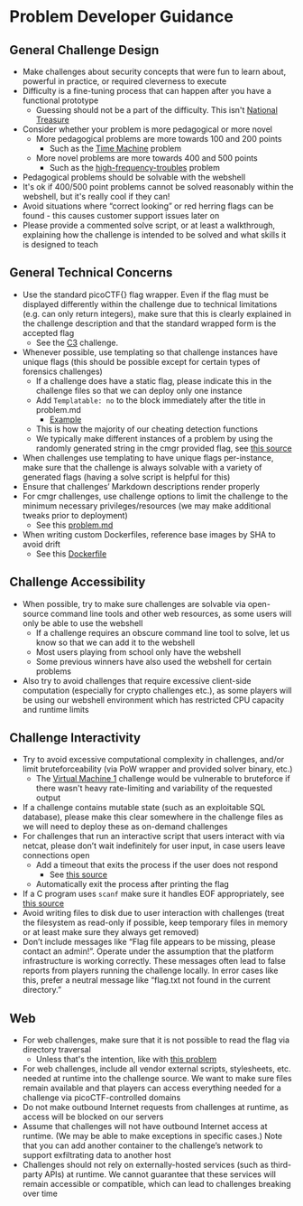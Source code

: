 # Problem Developer Guidance

## General Challenge Design

- Make challenges about security concepts that were fun to learn about, powerful
  in practice, or required cleverness to execute
- Difficulty is a fine-tuning process that can happen after you have a
  functional prototype
  - Guessing should not be a part of the difficulty. This isn't [National
    Treasure](https://www.youtube.com/watch?v=Wc3Q7tBS8Gc)
- Consider whether your problem is more pedagogical or more novel
  - More pedagogical problems are more towards 100 and 200 points
    - Such as the [Time
      Machine](https://play.picoctf.org/practice/challenge/425) problem
  - More novel problems are more towards 400 and 500 points
    - Such as the
      [high-frequency-troubles](https://play.picoctf.org/practice/challenge/441)
      problem
- Pedagogical problems should be solvable with the webshell
- It's ok if 400/500 point problems cannot be solved reasonably within the
  webshell, but it's really cool if they can!
- Avoid situations where “correct looking” or red herring flags can be found -
  this causes customer support issues later on
- Please provide a commented solve script, or at least a walkthrough, explaining
  how the challenge is intended to be solved and what skills it is designed to
  teach

## General Technical Concerns

- Use the standard picoCTF{} flag wrapper. Even if the flag must be displayed
  differently within the challenge due to technical limitations (e.g. can only
  return integers), make sure that this is clearly explained in the challenge
  description and that the standard wrapped form is the accepted flag
  - See the [C3](https://play.picoctf.org/practice/challenge/407) challenge.
- Whenever possible, use templating so that challenge instances have unique
  flags (this should be possible except for certain types of forensics
  challenges)
  - If a challenge does have a static flag, please indicate this in the
    challenge files so that we can deploy only one instance
  - Add `Templatable: no` to the block immediately after the title in problem.md
    - [Example](https://github.com/picoCTF/start-problem-dev/blob/master/example-problems/sanity-static-flag/problem.md?plain=1#L7)
  - This is how the majority of our cheating detection functions
  - We typically make different instances of a problem by using the randomly
    generated string in the cmgr provided flag, see [this
    source](https://github.com/picoCTF/challenges/blob/main/cmgr/picoctf-2024/Reverse%20Engineering/classic-crackme-0x100/config-box.py#L14)
- When challenges use templating to have unique flags per-instance, make sure
  that the challenge is always solvable with a variety of generated flags
  (having a solve script is helpful for this)
- Ensure that challenges’ Markdown descriptions render properly
- For cmgr challenges, use challenge options to limit the challenge to the
  minimum necessary privileges/resources (we may make additional tweaks prior to
  deployment)
  - See this
    [problem.md](https://github.com/picoCTF/start-problem-dev/blob/master/example-problems/sanity-static-flag/problem.md?plain=1#L24)
- When writing custom Dockerfiles, reference base images by SHA to avoid drift
  - See this
    [Dockerfile](https://github.com/picoCTF/start-problem-dev/blob/master/example-problems/reversing-python/Dockerfile#L1)

## Challenge Accessibility

- When possible, try to make sure challenges are solvable via open-source
  command line tools and other web resources, as some users will only be able to
  use the webshell
  - If a challenge requires an obscure command line tool to solve, let us know
    so that we can add it to the webshell
  - Most users playing from school only have the webshell
  - Some previous winners have also used the webshell for certain problems
- Also try to avoid challenges that require excessive client-side computation
  (especially for crypto challenges etc.), as some players will be using our
  webshell environment which has restricted CPU capacity and runtime limits

## Challenge Interactivity

- Try to avoid excessive computational complexity in challenges, and/or limit
  bruteforceability (via PoW wrapper and provided solver binary, etc.)
  - The [Virtual Machine 1](https://play.picoctf.org/practice/challenge/386)
    challenge would be vulnerable to bruteforce if there wasn't heavy
    rate-limiting and variability of the requested output
- If a challenge contains mutable state (such as an exploitable SQL database),
  please make this clear somewhere in the challenge files as we will need to
  deploy these as on-demand challenges
- For challenges that run an interactive script that users interact with via
  netcat, please don’t wait indefinitely for user input, in case users leave
  connections open
  - Add a timeout that exits the process if the user does not respond
    - See [this source](https://github.com/picoCTF/challenges/blob/main/cmgr/2022-beginner-picomini/hashingjopapp/hashingjobapp.py#L47)
  - Automatically exit the process after printing the flag
- If a C program uses `scanf` make sure it handles EOF appropriately, see [this
  source](https://github.com/picoCTF/challenges/blob/main/cmgr/picoctf-2024/Binary%20Exploitation/heap-1/chall.c#L88)
- Avoid writing files to disk due to user interaction with challenges (treat the
  filesystem as read-only if possible, keep temporary files in memory or at
  least make sure they always get removed)
- Don’t include messages like “Flag file appears to be missing, please contact
  an admin!”. Operate under the assumption that the platform infrastructure is
  working correctly. These messages often lead to false reports from players
  running the challenge locally. In error cases like this, prefer a neutral
  message like “flag.txt not found in the current directory.”

## Web

- For web challenges, make sure that it is not possible to read the flag via
  directory traversal
  - Unless that's the intention, like with [this
    problem](https://play.picoctf.org/practice/challenge/270)
- For web challenges, include all vendor external scripts, stylesheets, etc.
  needed at runtime into the challenge source. We want to make sure files remain
  available and that players can access everything needed for a challenge via
  picoCTF-controlled domains
- Do not make outbound Internet requests from challenges at runtime, as access
  will be blocked on our servers
- Assume that challenges will not have outbound Internet access at runtime. (We
  may be able to make exceptions in specific cases.) Note that you can add
  another container to the challenge’s network to support exfiltrating data to
  another host
- Challenges should not rely on externally-hosted services (such as third-party
  APIs) at runtime. We cannot guarantee that these services will remain
  accessible or compatible, which can lead to challenges breaking over time
